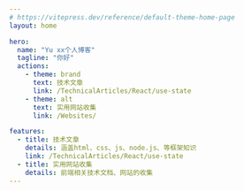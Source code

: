 ```yaml
---
# https://vitepress.dev/reference/default-theme-home-page
layout: home

hero:
  name: "Yu xx个人博客"
  tagline: "你好"
  actions:
    - theme: brand
      text: 技术文章
      link: /TechnicalArticles/React/use-state
    - theme: alt
      text: 实用网站收集
      link: /Websites/

features:
  - title: 技术文章
    details: 涵盖html、css、js、node.js、等框架知识
    link: /TechnicalArticles/React/use-state
  - title: 实用网站收集
    details: 前端相关技术文档、网站的收集
---
```

